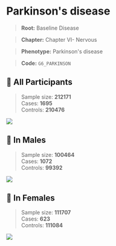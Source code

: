 # Parkinson's disease

> **Root:** Baseline Disease  

> **Chapter:** Chapter VI- Nervous  

> **Phenotype:** Parkinson's disease  

> **Code:** `G6_PARKINSON`

## 🧪 All Participants  
> Sample size: **212171**  
> Cases: **1695**  
> Controls: **210476**
<img src="/Disease/Figures/ALL/Incidence/G6_PARKINSON.png"/>
<CsvTable src="/Disease/Data/ALL/Incidence/COX_G6_PARKINSON.csv" label="🔍 View full results" />

## 👨 In Males  
> Sample size: **100464**  
> Cases: **1072**  
> Controls: **99392**
<img src="/Disease/Figures/Male/Incidence/G6_PARKINSON.png"/>
<CsvTable src="/Disease/Data/Male/Incidence/COX_G6_PARKINSON.csv" label="🔍 View full results" />

## 👩 In Females  
> Sample size: **111707**  
> Cases: **623**  
> Controls: **111084**
<img src="/Disease/Figures/Female/Incidence/G6_PARKINSON.png"/>
<CsvTable src="/Disease/Data/Female/Incidence/COX_G6_PARKINSON.csv" label="🔍 View full results" />
